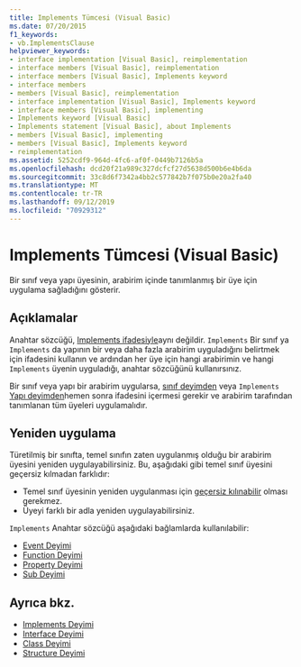 ```yaml
---
title: Implements Tümcesi (Visual Basic)
ms.date: 07/20/2015
f1_keywords:
- vb.ImplementsClause
helpviewer_keywords:
- interface implementation [Visual Basic], reimplementation
- interface members [Visual Basic], reimplementation
- interface members [Visual Basic], Implements keyword
- interface members
- members [Visual Basic], reimplementation
- interface implementation [Visual Basic], Implements keyword
- interface members [Visual Basic], implementing
- Implements keyword [Visual Basic]
- Implements statement [Visual Basic], about Implements
- members [Visual Basic], implementing
- members [Visual Basic], Implements keyword
- reimplementation
ms.assetid: 5252cdf9-964d-4fc6-af0f-0449b7126b5a
ms.openlocfilehash: dcd20f21a989c327dcfcf27d5638d500b6e4b6da
ms.sourcegitcommit: 33c8d6f7342a4bb2c577842b7f075b0e20a2fa40
ms.translationtype: MT
ms.contentlocale: tr-TR
ms.lasthandoff: 09/12/2019
ms.locfileid: "70929312"
---
```

# <a name="implements-clause-visual-basic"></a>Implements Tümcesi (Visual Basic)
Bir sınıf veya yapı üyesinin, arabirim içinde tanımlanmış bir üye için uygulama sağladığını gösterir.  
  
## <a name="remarks"></a>Açıklamalar  
Anahtar sözcüğü, [Implements ifadesiyle](../../../visual-basic/language-reference/statements/implements-statement.md)aynı değildir. `Implements` Bir sınıf ya `Implements` da yapının bir veya daha fazla arabirim uyguladığını belirtmek için ifadesini kullanın ve ardından her üye için hangi arabirimin ve hangi `Implements` üyenin uyguladığı, anahtar sözcüğünü kullanırsınız.

Bir sınıf veya yapı bir arabirim uygularsa, [sınıf deyimden](../../../visual-basic/language-reference/statements/class-statement.md) veya `Implements` [Yapı deyimden](../../../visual-basic/language-reference/statements/structure-statement.md)hemen sonra ifadesini içermesi gerekir ve arabirim tarafından tanımlanan tüm üyeleri uygulamalıdır.

## <a name="reimplementation"></a>Yeniden uygulama  
Türetilmiş bir sınıfta, temel sınıfın zaten uygulanmış olduğu bir arabirim üyesini yeniden uygulayabilirsiniz. Bu, aşağıdaki gibi temel sınıf üyesini geçersiz kılmadan farklıdır:

- Temel sınıf üyesinin yeniden uygulanması için [geçersiz kılınabilir](../../../visual-basic/language-reference/modifiers/overridable.md) olması gerekmez.
- Üyeyi farklı bir adla yeniden uygulayabilirsiniz.

`Implements` Anahtar sözcüğü aşağıdaki bağlamlarda kullanılabilir:

- [Event Deyimi](../../../visual-basic/language-reference/statements/event-statement.md)
- [Function Deyimi](../../../visual-basic/language-reference/statements/function-statement.md)
- [Property Deyimi](../../../visual-basic/language-reference/statements/property-statement.md)
- [Sub Deyimi](../../../visual-basic/language-reference/statements/sub-statement.md)  
  
## <a name="see-also"></a>Ayrıca bkz.

- [Implements Deyimi](../../../visual-basic/language-reference/statements/implements-statement.md)
- [Interface Deyimi](../../../visual-basic/language-reference/statements/interface-statement.md)
- [Class Deyimi](../../../visual-basic/language-reference/statements/class-statement.md)
- [Structure Deyimi](../../../visual-basic/language-reference/statements/structure-statement.md)
